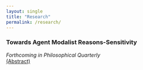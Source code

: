 ```yaml
---
layout: single
title: "Research"
permalink: /research/
---
```


### Towards Agent Modalist Reasons-Sensitivity 
*Forthcoming in Philosophical Quarterly*  
<a href="javascript:void(0);" onclick="toggleAbstract(this)"> (Abstract) </a>

<div style="display: none; margin-top: 10px;" class="abstract">
Many find it plausible that acting freely requires a kind of sensitivity to reasons. Modalists define this sensitivity in terms of what S does in the relevant alternative possibilities. Agent modalists take S to be an agent, assessing their reasons-sensitivity by considering what the agent would have done in those possibilities. While intuitive, agent modalists struggle with Frankfurt cases. This has led some to a mechanism-based approach. Here, I raise two objections to this approach and defend agent modalism. I argue that (1) the mechanism approach permits composite mechanisms, leading to an unattractive disjunction, and (2) excluding the agent undermines the original appeal of reasons-sensitivity. I defend agent modalism by arguing it can handle Frankfurt cases if it holds fixed the nonoccurrence of agent-altering events. This requirement also helps address rational blind spots. Thus, I aim to rehabilitate agent modalism as a viable account of reasons-sensitivity in free action.
</div>

<script>
function toggleAbstract(el) {
  const abstract = el.nextElementSibling;
  if (abstract.style.display === "none") {
    abstract.style.display = "block";
    el.textContent = " (Hide Abstract) ";
  } else {
    abstract.style.display = "none";
    el.textContent = " (Abstract) ";
  }
}
</script>

<!--
### Papers in Progress
### Hard-Line Structuralism and Degrees  
This work develops a novel compatibilist framework in which moral responsibility scales with the structure of agency rather than its causal history.
 -->
